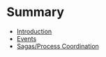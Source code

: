 # Summary

* [Introduction](README.md)
* [Events](events.md)
* [Sagas\/Process Coordination](chapter1.md)

